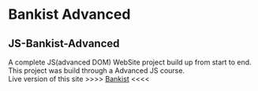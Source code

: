 # Bankist Advanced
## JS-Bankist-Advanced

A complete JS(advanced DOM) WebSite project build up from start to end. This project was build through a Advanced JS course.   
Live version of this site >>>> [Bankist](https://bankiste.netlify.app/) <<<<
